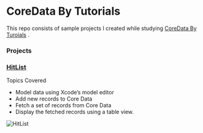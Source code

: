 # CoreData By Tutorials

This repo consists of sample projects I created while studying [CoreData By Turoials](https://www.kodeco.com/books/core-data-by-tutorials/v8.0) .

### Projects

### [HitList](https://github.com/chamlingdibs/CoreData-By-Tutorials/tree/main/HitList)

Topics Covered
* Model data using Xcode’s model editor
* Add new records to Core Data
* Fetch a set of records from Core Data
* Display the fetched records using a table view.


 
![HitList](https://user-images.githubusercontent.com/1768142/233763767-2cbe60a5-abfc-4e99-b06f-f70abd0660dd.png)
